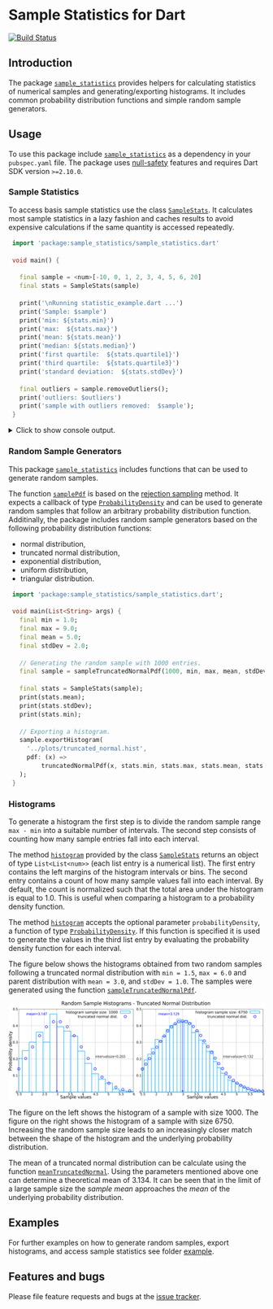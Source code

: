 
# Sample Statistics for Dart

[![Build Status](https://travis-ci.com/simphotonics/sample_statistics.svg?branch=main)](https://travis-ci.com/simphotonics/sample_statistics)

## Introduction

The package [`sample_statistics`][sample_statistics] provides helpers for calculating statistics of
numerical samples and generating/exporting histograms. It includes common probability
distribution functions and simple random sample generators.

## Usage

To use this package include [`sample_statistics`][sample_statistics] as a dependency in your `pubspec.yaml` file.
The package uses [null-safety] features and requires Dart SDK version `>=2.10.0`.

### Sample Statistics

To access basis sample statistics use the class [`SampleStats`][SampleStats]. It calculates most
sample statistics in a lazy fashion and caches results to avoid expensive calculations if the
same quantity is accessed repeatedly.

```Dart
 import 'package:sample_statistics/sample_statistics.dart'

 void main() {

   final sample = <num>[-10, 0, 1, 2, 3, 4, 5, 6, 20]
   final stats = SampleStats(sample)

   print('\nRunning statistic_example.dart ...')
   print('Sample: $sample')
   print('min: ${stats.min}')
   print('max:  ${stats.max}')
   print('mean: ${stats.mean}')
   print('median: ${stats.median}')
   print('first quartile:  ${stats.quartile1}')
   print('third quartile:  ${stats.quartile3}')
   print('standard deviation:  ${stats.stdDev}')

   final outliers = sample.removeOutliers();
   print('outliers: $outliers')
   print('sample with outliers removed:  $sample');
 }
```

<details>  <summary> Click to show console output. </summary>

 ```Console
  $ dart --enable-experiment=non-nullable sample_statistics_example.dart

  Running sample_statistic_example.dart ...
  Sample: [-10, 0, 1, 2, 3, 4, 5, 6, 20]
  min: -10
  max: 20
  mean: 3.4444444444444446
  median: 3
  first quartile: 1
  third quartile: 5
  standard deviation: 7.779960011322538
  outliers:[-10, 20]
  sample with outliers removed: [0, 1, 2, 3, 4, 5, 6]

 ```
</details>

### Random Sample Generators

This package [`sample_statistics`][sample_statistics] includes functions that can be used to generate random samples.

The function [`samplePdf`][samplePdf] is based on the [rejection sampling][rejection-sampling] method.
It expects a callback of type [`ProbabilityDensity`][ProbabilityDensity] and can be used
to generate random samples that follow an arbitrary probability distribution function.
Additinally, the package includes random sample generators based on the following probability distribution functions:
 * normal distribution,
 * truncated normal distribution,
 * exponential distribution,
 * uniform distribution,
 * triangular distribution.

```Dart
 import 'package:sample_statistics/sample_statistics.dart';

 void main(List<String> args) {
   final min = 1.0;
   final max = 9.0;
   final mean = 5.0;
   final stdDev = 2.0;

   // Generating the random sample with 1000 entries.
   final sample = sampleTruncatedNormalPdf(1000, min, max, mean, stdDev);

   final stats = SampleStats(sample);
   print(stats.mean);
   print(stats.stdDev);
   print(stats.min);

   // Exporting a histogram.
   sample.exportHistogram(
     '../plots/truncated_normal.hist',
     pdf: (x) =>
         truncatedNormalPdf(x, stats.min, stats.max, stats.mean, stats.stdDev),
   );
 }
```

### Histograms

To generate a histogram the first step is to divide the random sample range `max - min`
into a suitable number of intervals.
The second step consists of counting how many sample entries fall into each
interval.

The method [`histogram`][histogram] provided by the class [`SampleStats`][SampleStats]
returns an object of type `List<List<num>>` (each list entry is a numerical list).
The first entry contains the left margins of the histogram intervals or bins.
The second entry contains a count of how many sample values fall into each interval. By default,
the count is normalized such that the total area under the histogram is equal to 1.0.
This is useful when comparing a histogram to a probability density function.

The method [`histogram`][histogram] accepts the optional parameter `probabilityDensity`,
a function of type [`ProbabilityDensity`][ProbabilityDensity]. If this function is
specified it is used to
generate the values in the third list entry by evaluating the
probability density function for each interval.

The figure below shows the histograms obtained from two random samples following
a truncated normal distribution with `min = 1.5`, `max = 6.0` and parent distribution
with `mean = 3.0`, and `stdDev = 1.0`.
The samples were generated using the function [`sampleTruncatedNormalPdf`][sampleTruncatedNormalPdf].


![Directed Graph Image](https://github.com/simphotonics/sample_statistics/blob/main/example/plots/histogram_truncated_normal_2.svg)

The figure on the left shows the histogram of a sample with size 1000. The figure on the right shows
the histogram of a sample with size 6750. Increasing the random sample size leads to an increasingly
closer match between the shape of the histogram and the underlying probability distribution.

The mean of a truncated normal distribution can be calculate using the function
[`meanTruncatedNormal`][meanTruncatedNormal]. Using the parameters mentioned above one can determine
a theoretical mean of 3.134. It can be seen that in the limit of a large sample
size the *sample mean* approaches
the *mean* of the underlying probability distribution.

## Examples

For further examples on how to generate random samples, export histograms,
and access sample statistics see folder [example].



## Features and bugs

Please file feature requests and bugs at the [issue tracker].


[CachedObjectFactory]: https://pub.dev/documentation/sample_statistics/latest/sample_statistics/CachedObjectFactory.html

[example]: https://github.com/simphotonics/sample_statistic/tree/master/example

[histogram]: https://pub.dev/documentation/sample_statistics/latest/sample_statistics/SampleStats/histogram.html

[issue tracker]: https://github.com/simphotonics/sample_statistics/issues

[meanTruncatedNormal]: https://pub.dev/documentation/sample_statistics/latest/sample_statistics/meanTruncatedNormal.html

[null-safety]: https://dart.dev/null-safety

[ProbabilityDensity]: https://pub.dev/documentation/sample_statistics/latest/sample_statistics/ProbabilityDensity.html

[rejection-sampling]: https://en.wikipedia.org/wiki/Rejection_sampling

[sample_statistics]: https://pub.dev/packages/sample_statistics

[samplePdf]: https://pub.dev/documentation/sample_statistics/latest/sample_statistics/samplePdf.html

[SampleStats]: https://pub.dev/documentation/sample_statistics/latest/sample_statistics/SampleStats-class.html

[sampleTruncatedNormalPdf]: https://pub.dev/documentation/sample_statistics/latest/sample_statistics/sampelTruncatedNormalPdf.html